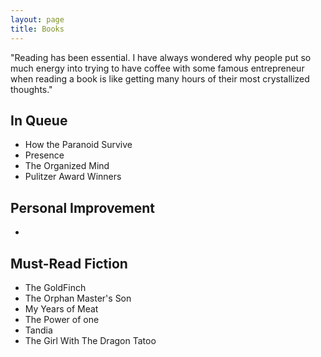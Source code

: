 ```yaml
---
layout: page
title: Books 
---
```


<p class="message">
  "Reading has been essential. I have always wondered why people put so much energy into trying to have coffee with some famous entrepreneur when reading a book is like getting many hours of their most crystallized thoughts."
</p>

## In Queue
* How the Paranoid Survive
* Presence 
* The Organized Mind
* Pulitzer Award Winners 

## Personal Improvement 
* 
## Must-Read Fiction

* The GoldFinch
* The Orphan Master's Son
* My Years of Meat
* The Power of one
* Tandia
* The Girl With The Dragon Tatoo

